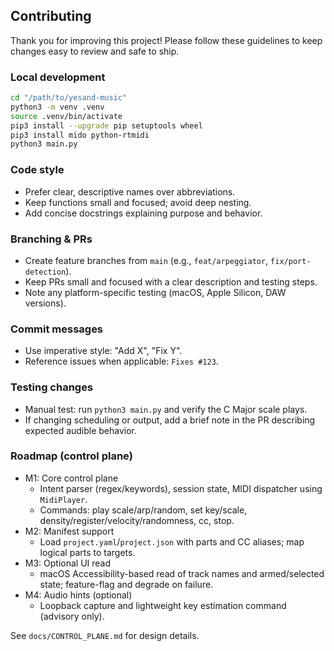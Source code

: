 ## Contributing

Thank you for improving this project! Please follow these guidelines to keep changes easy to review and safe to ship.

### Local development
```bash
cd "/path/to/yesand-music"
python3 -m venv .venv
source .venv/bin/activate
pip3 install --upgrade pip setuptools wheel
pip3 install mido python-rtmidi
python3 main.py
```

### Code style
- Prefer clear, descriptive names over abbreviations.
- Keep functions small and focused; avoid deep nesting.
- Add concise docstrings explaining purpose and behavior.

### Branching & PRs
- Create feature branches from `main` (e.g., `feat/arpeggiator`, `fix/port-detection`).
- Keep PRs small and focused with a clear description and testing steps.
- Note any platform-specific testing (macOS, Apple Silicon, DAW versions).

### Commit messages
- Use imperative style: "Add X", "Fix Y".
- Reference issues when applicable: `Fixes #123`.

### Testing changes
- Manual test: run `python3 main.py` and verify the C Major scale plays.
- If changing scheduling or output, add a brief note in the PR describing expected audible behavior.

### Roadmap (control plane)
- M1: Core control plane
  - Intent parser (regex/keywords), session state, MIDI dispatcher using `MidiPlayer`.
  - Commands: play scale/arp/random, set key/scale, density/register/velocity/randomness, cc, stop.
- M2: Manifest support
  - Load `project.yaml`/`project.json` with parts and CC aliases; map logical parts to targets.
- M3: Optional UI read
  - macOS Accessibility-based read of track names and armed/selected state; feature-flag and degrade on failure.
- M4: Audio hints (optional)
  - Loopback capture and lightweight key estimation command (advisory only).

See `docs/CONTROL_PLANE.md` for design details.


